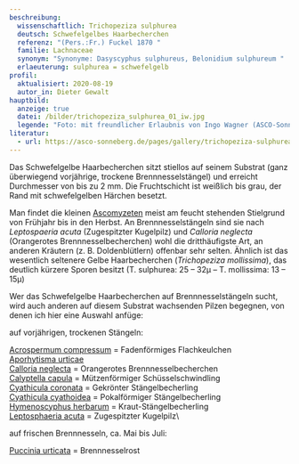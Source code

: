 ```yaml
---
beschreibung:
  wissenschaftlich: Trichopeziza sulphurea
  deutsch: Schwefelgelbes Haarbecherchen
  referenz: "(Pers.:Fr.) Fuckel 1870 "
  familie: Lachnaceae
  synonym: "Synonyme: Dasyscyphus sulphureus, Belonidium sulphureum "
  erlaeuterung: sulphurea = schwefelgelb
profil:
  aktualisiert: 2020-08-19
  autor_in: Dieter Gewalt
hauptbild:
  anzeige: true
  datei: /bilder/trichopeziza_sulphurea_01_iw.jpg
  legende: "Foto: mit freundlicher Erlaubnis von Ingo Wagner (ASCO-Sonneberg)"
literatur:
  - url: https://asco-sonneberg.de/pages/gallery/trichopeziza-sulphurea-110810-01xs21381.php
---
```

Das Schwefelgelbe Haarbecherchen sitzt stiellos auf seinem Substrat (ganz überwiegend vorjährige, trockene Brennnesselstängel) und erreicht Durchmesser von bis zu 2 mm. Die Fruchtschicht ist weißlich bis grau, der Rand mit schwefelgelben Härchen besetzt.

Man findet die kleinen [Ascomyzeten](Ascomyzeten "Glossar") meist am feucht stehenden Stielgrund von Frühjahr bis in den Herbst. An Brennnesselstängeln sind sie nach *Leptospaeria acuta* (Zugespitzter Kugelpilz) und *Calloria neglecta* (Orangerotes Brennnesselbecherchen) wohl die dritthäufigste Art, an anderen Kräutern (z. B. Doldenblütlern) offenbar sehr selten. Ähnlich ist das wesentlich seltenere Gelbe Haarbecherchen (*Trichopeziza mollissima*), das deutlich kürzere Sporen besitzt (T. sulphurea: 25 – 32µ – T. mollissima: 13 – 15µ)

Wer das Schwefelgelbe Haarbecherchen auf Brennnesselstängeln sucht, wird auch anderen auf diesem Substrat wachsenden Pilzen begegnen, von denen ich hier eine Auswahl anfüge:

auf vorjährigen, trockenen Stängeln:

[Acrospermum compressum](/pilze/acrospermum-compressum-fadenförmiges-flachkeulchen)  =  Fadenförmiges Flachkeulchen\
[Aporhytisma urticae](/pilze/aporhytisma-urticae)\
[Calloria neglecta](/pilze/calloria-neglecta-orangerotes-brennnesselbecherchen)  =  Orangerotes Brennnesselbecherchen\
[Calyptella capula](/pilze/calyptella-capula-mützenförmiger-schüsselschwindling)  =  Mützenförmiger Schüsselschwindling\
[Cyathicula coronata](/pilze/cyathicula-coronata-gekrönter-stängelbecherling)  =  Gekrönter Stängelbecherling\
[Cyathicula cyathoidea](/pilze/cyathicula-cyathoidea-pokalförmiger-stängelbecherling)  =  Pokalförmiger Stängelbecherling\
[Hymenoscyphus herbarum](/pilze/hymenoscyhus-herbarum-kraut-stängelbecherling)  =  Kraut-Stängelbecherling\
[Leptosphaeria acuta](/pilze/leptosphaeria-acuta-zugespitzter-kugelpilz)  = Zugespitzter Kugelpilz\

auf frischen Brennnesseln, ca. Mai bis Juli:

[Puccinia urticata](/pilze/puccinia-urticata-brennnesselrost)  =  Brennnesselrost